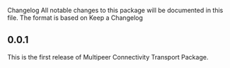 Changelog
All notable changes to this package will be documented in this file. The format is based on Keep a Changelog

## 0.0.1
This is the first release of Multipeer Connectivity Transport Package.